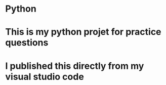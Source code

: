 # Python
# This is my python projet for practice questions 
# I published this directly from my visual studio code